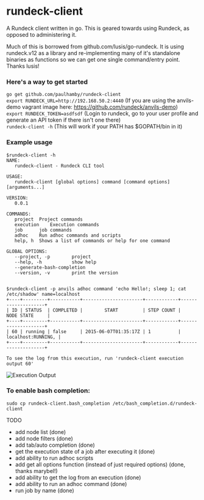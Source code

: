 # rundeck-client

A Rundeck client written in go. This is geared towards using Rundeck, as opposed to administering it.

Much of this is borrowed from github.com/lusis/go-rundeck. It is using rundeck.v12 as a library and re-implementing many of it's standalone binaries as functions so we can get one single command/entry point. Thanks lusis!

### Here's a way to get started

`go get github.com/paulhamby/rundeck-client`   
`export RUNDECK_URL=http://192.168.50.2:4440` (If you are using the anvils-demo vagrant image here: https://github.com/rundeck/anvils-demo)   
`export RUNDECK_TOKEN=asdfsdf` (Login to rundeck, go to your user profile and generate an API token if there isn't one there)   
`rundeck-client -h` (This will work if your PATH has $GOPATH/bin in it)   

### Example usage
```
$rundeck-client -h
NAME:
   rundeck-client - Rundeck CLI tool

USAGE:
   rundeck-client [global options] command [command options] [arguments...]

VERSION:
   0.0.1

COMMANDS:
   project	Project commands
   execution	Execution commands
   job		job commands
   adhoc	Run adhoc commands and scripts
   help, h	Shows a list of commands or help for one command
   
GLOBAL OPTIONS:
   --project, -p 		project
   --help, -h			show help
   --generate-bash-completion	
   --version, -v		print the version
   
```   
   

```
$rundeck-client -p anvils adhoc command 'echo Hello!; sleep 1; cat /etc/shadow' name=localhost
+----+---------+-----------+----------------------+------------+--------------------+
| ID | STATUS  | COMPLETED |        START         | STEP COUNT |     NODE STATE     |
+----+---------+-----------+----------------------+------------+--------------------+
| 60 | running | false     | 2015-06-07T01:35:17Z | 1          | localhost:RUNNING, |
+----+---------+-----------+----------------------+------------+--------------------+

To see the log from this execution, run 'rundeck-client execution output 60'

```

![Execution Output](/../screenshots/screenshots/execution-output.png?raw=true "Execution Output")


### To enable bash completion:

`sudo cp rundeck-client.bash_completion /etc/bash_completion.d/rundeck-client`

TODO
- add node list (done)  
- add node filters (done)   
- add tab/auto completion (done)   
- get the execution state of a job after executing it (done)   
- add ability to run adhoc scripts   
- add get all options function (instead of just required options) (done, thanks marybel!)   
- add ability to get the log from an execution (done)   
- add ability to run an adhoc command (done)   
- run job by name (done)   
